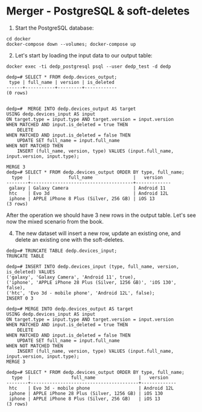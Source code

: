 # Merger - PostgreSQL & soft-deletes
1. Start the PostgreSQL database:
```
cd docker
docker-compose down --volumes; docker-compose up
```

2. Let's start by loading the input data to our output table:
```
docker exec -ti dedp_postgresql psql --user dedp_test -d dedp

dedp=# SELECT * FROM dedp.devices_output;
 type | full_name | version | is_deleted 
------+-----------+---------+------------
(0 rows)


dedp=#  MERGE INTO dedp.devices_output AS target
USING dedp.devices_input AS input
ON target.type = input.type AND target.version = input.version
WHEN MATCHED AND input.is_deleted = true THEN 
    DELETE
WHEN MATCHED AND input.is_deleted = false THEN 
    UPDATE SET full_name = input.full_name 
WHEN NOT MATCHED THEN
    INSERT (full_name, version, type) VALUES (input.full_name, input.version, input.type);
    
MERGE 3
dedp=# SELECT * FROM dedp.devices_output ORDER BY type, full_name;
  type  |              full_name               |   version   
--------+--------------------------------------+-------------
 galaxy | Galaxy Camera                        | Android 11
 htc    | Evo 3d                               | Android 12L
 iphone | APPLE iPhone 8 Plus (Silver, 256 GB) | iOS 13
(3 rows)

```

After the operation we should have 3 new rows in the output table. Let's see now the mixed scenario from the book.

4. The new dataset will insert a new row, update an existing one, and delete an existing one with the soft-deletes.

```
dedp=# TRUNCATE TABLE dedp.devices_input;
TRUNCATE TABLE

dedp=# INSERT INTO dedp.devices_input (type, full_name, version, is_deleted) VALUES
('galaxy', 'Galaxy Camera', 'Android 11', true),
('iphone', 'APPLE iPhone 28 Plus (Silver, 1256 GB)', 'iOS 130', false),
('htc', 'Evo 3d - mobile phone', 'Android 12L', false);
INSERT 0 3

dedp=# MERGE INTO dedp.devices_output AS target
USING dedp.devices_input AS input
ON target.type = input.type AND target.version = input.version
WHEN MATCHED AND input.is_deleted = true THEN 
    DELETE
WHEN MATCHED AND input.is_deleted = false THEN 
    UPDATE SET full_name = input.full_name 
WHEN NOT MATCHED THEN
    INSERT (full_name, version, type) VALUES (input.full_name, input.version, input.type);
MERGE 3

dedp=# SELECT * FROM dedp.devices_output ORDER BY type, full_name;
  type  |               full_name                |   version   
--------+----------------------------------------+-------------
 htc    | Evo 3d - mobile phone                  | Android 12L
 iphone | APPLE iPhone 28 Plus (Silver, 1256 GB) | iOS 130
 iphone | APPLE iPhone 8 Plus (Silver, 256 GB)   | iOS 13
(3 rows)
```
